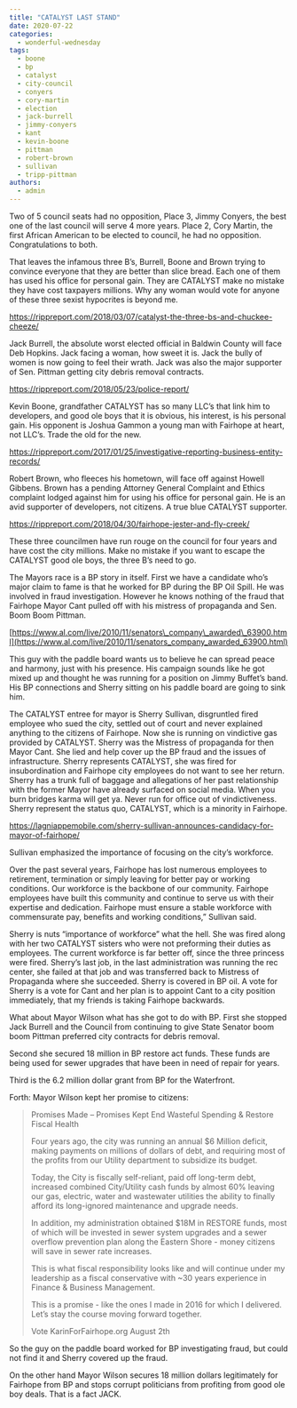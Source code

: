 ```yaml
---
title: "CATALYST LAST STAND"
date: 2020-07-22
categories: 
  - wonderful-wednesday
tags: 
  - boone
  - bp
  - catalyst
  - city-council
  - conyers
  - cory-martin
  - election
  - jack-burrell
  - jimmy-conyers
  - kant
  - kevin-boone
  - pittman
  - robert-brown
  - sullivan
  - tripp-pittman
authors: 
  - admin
---
```


Two of 5 council seats had no opposition, Place 3, Jimmy Conyers, the best one of the last council will serve 4 more years. Place 2, Cory Martin, the first African American to be elected to council, he had no opposition. Congratulations to both.

That leaves the infamous three B’s, Burrell, Boone and Brown trying to convince everyone that they are better than slice bread. Each one of them has used his office for personal gain. They are CATALYST make no mistake they have cost taxpayers millions. Why any woman would vote for anyone of these three sexist hypocrites is beyond me.

https://rippreport.com/2018/03/07/catalyst-the-three-bs-and-chuckee-cheeze/

Jack Burrell, the absolute worst elected official in Baldwin County will face Deb Hopkins. Jack facing a woman, how sweet it is. Jack the bully of women is now going to feel their wrath. Jack was also the major supporter of Sen. Pittman getting city debris removal contracts.

https://rippreport.com/2018/05/23/police-report/

Kevin Boone, grandfather CATALYST has so many LLC’s that link him to developers, and good ole boys that it is obvious, his interest, is his personal gain. His opponent is Joshua Gammon a young man with Fairhope at heart, not LLC’s. Trade the old for the new.

https://rippreport.com/2017/01/25/investigative-reporting-business-entity-records/

Robert Brown, who fleeces his hometown, will face off against Howell Gibbens. Brown has a pending Attorney General Complaint and Ethics complaint lodged against him for using his office for personal gain. He is an avid supporter of developers, not citizens. A true blue CATALYST supporter.

https://rippreport.com/2018/04/30/fairhope-jester-and-fly-creek/

These three councilmen have run rouge on the council for four years and have cost the city millions. Make no mistake if you want to escape the CATALYST good ole boys, the three B’s need to go.

The Mayors race is a BP story in itself. First we have a candidate who’s major claim to fame is that he worked for BP during the BP Oil Spill. He was involved in fraud investigation. However he knows nothing of the fraud that Fairhope Mayor Cant pulled off with his mistress of propaganda and Sen. Boom Boom Pittman.

[https://www.al.com/live/2010/11/senators\_company\_awarded\_63900.html](https://www.al.com/live/2010/11/senators_company_awarded_63900.html)

This guy with the paddle board wants us to believe he can spread peace and harmony, just with his presence. His campaign sounds like he got mixed up and thought he was running for a position on Jimmy Buffet’s band. His BP connections and Sherry sitting on his paddle board are going to sink him.

The CATALYST entree for mayor is Sherry Sullivan, disgruntled fired employee who sued the city, settled out of court and never explained anything to the citizens of Fairhope. Now she is running on vindictive gas provided by CATALYST. Sherry was the Mistress of propaganda for then Mayor Cant. She lied and help cover up the BP fraud and the issues of infrastructure. Sherry represents CATALYST, she was fired for insubordination and Fairhope city employees do not want to see her return. Sherry has a trunk full of baggage and allegations of her past relationship with the former Mayor have already surfaced on social media. When you burn bridges karma will get ya. Never run for office out of vindictiveness. Sherry represent the status quo, CATALYST, which is a minority in Fairhope.

https://lagniappemobile.com/sherry-sullivan-announces-candidacy-for-mayor-of-fairhope/

Sullivan emphasized the importance of focusing on the city’s workforce.

Over the past several years, Fairhope has lost numerous employees to retirement, termination or simply leaving for better pay or working conditions. Our workforce is the backbone of our community. Fairhope employees have built this community and continue to serve us with their expertise and dedication. Fairhope must ensure a stable workforce with commensurate pay, benefits and working conditions,” Sullivan said.

Sherry is nuts “importance of workforce” what the hell. She was fired along with her two CATALYST sisters who were not preforming their duties as employees. The current workforce is far better off, since the three princess were fired. Sherry’s last job, in the last administration was running the rec center, she failed at that job and was transferred back to Mistress of Propaganda where she succeeded. Sherry is covered in BP oil. A vote for Sherry is a vote for Cant and her plan is to appoint Cant to a city position immediately, that my friends is taking Fairhope backwards.

What about Mayor Wilson what has she got to do with BP. First she stopped Jack Burrell and the Council from continuing to give State Senator boom boom Pittman preferred city contracts for debris removal.

Second she secured 18 million in BP restore act funds. These funds are being used for sewer upgrades that have been in need of repair for years.

Third is the 6.2 million dollar grant from BP for the Waterfront.

Forth: Mayor Wilson kept her promise to citizens:

> Promises Made – Promises Kept End Wasteful Spending & Restore Fiscal Health
> 
> Four years ago, the city was running an annual $6 Million deficit, making payments on millions of dollars of debt, and requiring most of the profits from our Utility department to subsidize its budget.
> 
> Today, the City is fiscally self-reliant, paid off long-term debt, increased combined City/Utility cash funds by almost 60% leaving our gas, electric, water and wastewater utilities the ability to finally afford its long-ignored maintenance and upgrade needs.
> 
> In addition, my administration obtained $18M in RESTORE funds, most of which will be invested in sewer system upgrades and a sewer overflow prevention plan along the Eastern Shore - money citizens will save in sewer rate increases.
> 
> This is what fiscal responsibility looks like and will continue under my leadership as a fiscal conservative with ~30 years experience in Finance & Business Management.
> 
> This is a promise - like the ones I made in 2016 for which I delivered. Let’s stay the course moving forward together.
> 
> Vote KarinForFairhope.org August 2th

So the guy on the paddle board worked for BP investigating fraud, but could not find it and Sherry covered up the fraud.

On the other hand Mayor Wilson secures 18 million dollars legitimately for Fairhope from BP and stops corrupt politicians from profiting from good ole boy deals. That is a fact JACK.
